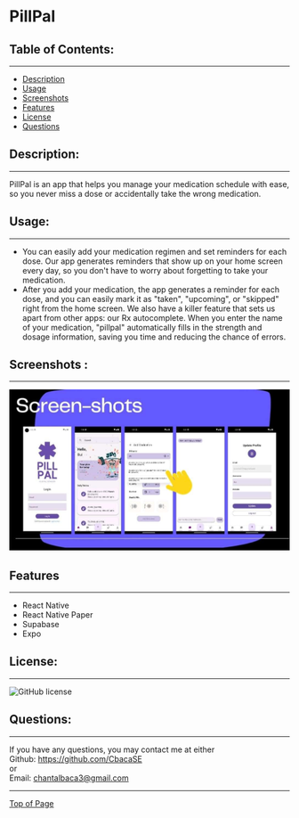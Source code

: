 # PillPal

## Table of Contents:

---

- [Description](#description)
- [Usage](#Usage)
- [Screenshots](#screenshots)
- [Features](#features)
- [License](#license)
- [Questions](#questions)

## Description:

---

PillPal is an app that helps you manage your medication schedule with ease, so you never miss a dose or accidentally take the wrong medication.

## Usage:

---

- You can easily add your medication regimen and set reminders for each dose. Our app generates reminders that show up on your home screen every day, so you don't have to worry about forgetting to take your medication.
- After you add your medication, the app generates a reminder for each dose, and you can easily mark it as "taken", "upcoming", or "skipped" right from the home screen. We also have a killer feature that sets us apart from other apps: our Rx autocomplete. When you enter the name of your medication, "pillpal" automatically fills in the strength and dosage information, saving you time and reducing the chance of errors.

## Screenshots :

---

![Screenshot](./Cohort1/team-d/pill_pal/assets/images/pillpal_screenshot.jpg)


## Features

---

- React Native
- React Native Paper
- Supabase
- Expo

## License:

---

![GitHub license](https://img.shields.io/github/license/Naereen/StrapDown.js.svg)

## Questions:

---

If you have any questions, you may contact me at either <br>
Github: https://github.com/CbacaSE
<br>
or
<br>
Email: [chantalbaca3@gmail.com](mailto:chantalbaca3@gmail.com)

---

[Top of Page](#pillpal)
